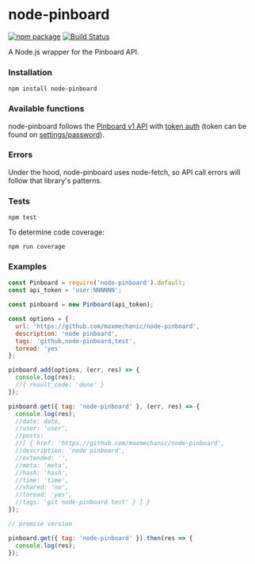 # node-pinboard

[![npm package](https://img.shields.io/npm/v/node-pinboard.svg?style=flat-square)](https://www.npmjs.org/package/node-pinboard)
[![Build Status](https://travis-ci.org/maxmechanic/node-pinboard.svg?branch=master)](https://travis-ci.org/maxmechanic/node-pinboard)

A Node.js wrapper for the Pinboard API.

### Installation

    npm install node-pinboard

### Available functions

node-pinboard follows the [Pinboard v1 API](https://pinboard.in/api/) with [token auth](https://pinboard.in/api/#authentication) (token can be found on [settings/password](https://pinboard.in/settings/password)).

### Errors

Under the hood, node-pinboard uses node-fetch, so API call errors will follow that library's patterns.

### Tests

    npm test

To determine code coverage:

    npm run coverage

### Examples

```javascript
const Pinboard = require('node-pinboard').default;
const api_token = 'user:NNNNNN';

const pinboard = new Pinboard(api_token);

const options = {
  url: 'https://github.com/maxmechanic/node-pinboard',
  description: 'node pinboard',
  tags: 'github,node-pinboard,test',
  toread: 'yes'
};

pinboard.add(options, (err, res) => {
  console.log(res);
  //{ result_code: 'done' }
});

pinboard.get({ tag: 'node-pinboard' }, (err, res) => {
  console.log(res);
  //date: date,
  //user: 'user',
  //posts:
  //[ { href: 'https://github.com/maxmechanic/node-pinboard',
  //description: 'node pinboard',
  //extended: '',
  //meta: 'meta',
  //hash: 'hash',
  //time: 'time',
  //shared: 'no',
  //toread: 'yes',
  //tags: 'git node-pinboard test' } ] }
});

// promise version

pinboard.get({ tag: 'node-pinboard' }).then(res => {
  console.log(res);
});
```
